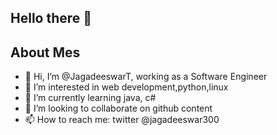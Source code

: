 Hello there 👋
---

About Mes
---
- 👋 Hi, I’m @JagadeeswarT, working as a Software Engineer
- 👀 I’m interested in web development,python,linux
- 🌱 I’m currently learning java, c#
- 💞️ I’m looking to collaborate on github content
- 📫 How to reach me: twitter @jagadeeswar300

<!---
JagadeeswarT/JagadeeswarT is a ✨ special ✨ repository because its `README.md` (this file) appears on your GitHub profile.
You can click the Preview link to take a look at your changes.
--->
